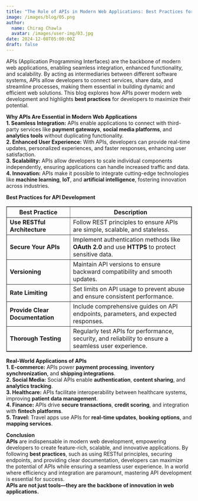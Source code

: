 ```yaml
---
title: "The Role of APIs in Modern Web Applications: Best Practices for Developers"
image: /images/blog/05.png
author:
  name: Chirag Chawla
  avatar: /images/user-img/03.jpg
date: 2024-12-08T05:00:00Z
draft: false
---
```



APIs (Application Programming Interfaces) are the backbone of modern web applications, enabling seamless integration, enhanced functionality, and scalability. By acting as intermediaries between different software systems, APIs allow developers to connect services, share data, and streamline processes, making them essential in building dynamic and efficient web solutions. This blog explores how APIs power modern web development and highlights <b>best practices</b> for developers to maximize their potential.

<b>Why APIs Are Essential in Modern Web Applications</b><br/>
<b>1. Seamless Integration:</b> APIs enable applications to connect with third-party services like <b>payment gateways</b>, <b>social media platforms</b>, and <b>analytics tools</b> without duplicating functionality.  
<b>2. Enhanced User Experience:</b> With APIs, developers can provide real-time updates, personalized experiences, and faster responses, enhancing user satisfaction.  
<b>3. Scalability:</b> APIs allow developers to scale individual components independently, ensuring applications can handle increased traffic and data.  
<b>4. Innovation:</b> APIs make it possible to integrate cutting-edge technologies like <b>machine learning</b>, <b>IoT</b>, and <b>artificial intelligence</b>, fostering innovation across industries.  

<b>Best Practices for API Development</b><br/>
<table border="1" cellspacing="0" cellpadding="5">
    <thead>
        <tr>
            <th><b>Best Practice</b></th>
            <th><b>Description</b></th>
        </tr>
    </thead>
    <tbody>
        <tr>
            <td><b>Use RESTful Architecture</b></td>
            <td>Follow REST principles to ensure APIs are simple, scalable, and stateless.</td>
        </tr>
        <tr>
            <td><b>Secure Your APIs</b></td>
            <td>Implement authentication methods like <b>OAuth 2.0</b> and use <b>HTTPS</b> to protect sensitive data.</td>
        </tr>
        <tr>
            <td><b>Versioning</b></td>
            <td>Maintain API versions to ensure backward compatibility and smooth updates.</td>
        </tr>
        <tr>
            <td><b>Rate Limiting</b></td>
            <td>Set limits on API usage to prevent abuse and ensure consistent performance.</td>
        </tr>
        <tr>
            <td><b>Provide Clear Documentation</b></td>
            <td>Include comprehensive guides on API endpoints, parameters, and expected responses.</td>
        </tr>
        <tr>
            <td><b>Thorough Testing</b></td>
            <td>Regularly test APIs for performance, security, and reliability to ensure a seamless user experience.</td>
        </tr>
    </tbody>
</table>

<b>Real-World Applications of APIs</b><br/>
<b>1. E-commerce:</b> APIs power <b>payment processing</b>, <b>inventory synchronization</b>, and <b>shipping integrations</b>.  
<b>2. Social Media:</b> Social APIs enable <b>authentication</b>, <b>content sharing</b>, and <b>analytics tracking</b>.  
<b>3. Healthcare:</b> APIs facilitate interoperability between healthcare systems, improving <b>patient data management</b>.  
<b>4. Finance:</b> APIs drive <b>secure transactions</b>, <b>credit scoring</b>, and integration with <b>fintech platforms</b>.  
<b>5. Travel:</b> Travel apps use APIs for <b>real-time updates</b>, <b>booking options</b>, and <b>mapping services</b>.  

<b>Conclusion</b><br/>
<b>APIs</b> are indispensable in modern web development, empowering developers to create feature-rich, scalable, and innovative applications. By following <b>best practices</b>, such as using RESTful principles, securing endpoints, and providing clear documentation, developers can maximize the potential of APIs while ensuring a seamless user experience. In a world where efficiency and integration are paramount, mastering API development is essential for success.  
<b>APIs are not just tools—they are the backbone of innovation in web applications.</b>
